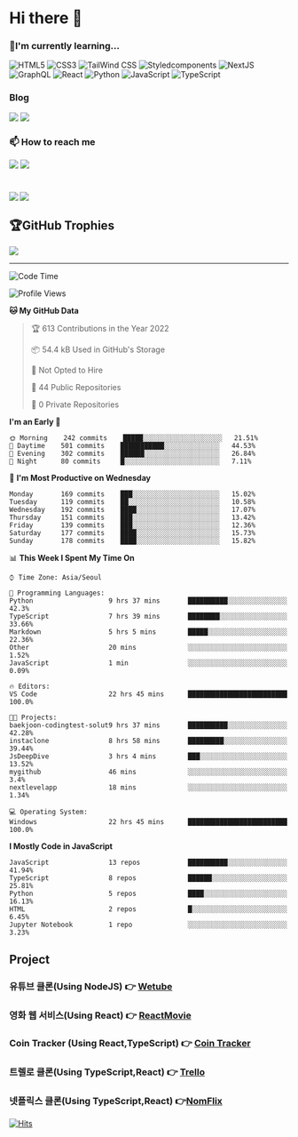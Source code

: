 <h1 align="left">Hi there 👋</h1>
<!--  <div style="display: flex; align-items: flex-start;"><img src="https://techstack-generator.vercel.app/ts-icon.svg" alt="icon" width="80" height="80" /><img src="https://techstack-generator.vercel.app/js-icon.svg" alt="icon" width="80" height="80" /><img src="https://techstack-generator.vercel.app/react-icon.svg" alt="icon" width="80" height="80" /><img src="https://techstack-generator.vercel.app/graphql-icon.svg" alt="icon" width="80" height="80" /><img src="https://techstack-generator.vercel.app/sass-icon.svg" alt="icon" width="80" height="80" /></div><div style="display: flex; align-items: flex-start;"><img src="https://techstack-generator.vercel.app/eslint-icon.svg" alt="icon" width="80" height="80" /><img src="https://techstack-generator.vercel.app/prettier-icon.svg" alt="icon" width="80" height="80" /><img src="https://techstack-generator.vercel.app/restapi-icon.svg" alt="icon" width="80" height="80" /><img src="https://techstack-generator.vercel.app/github-icon.svg" alt="icon" width="80" height="80" /> -->

<h3 align="left">
 🌱I'm currently learning...</div></h1>

<img alt="HTML5" src ="https://img.shields.io/badge/HTML5-E34F26.svg?&style=for-the-badge&logo=HTML5&logoColor=white"/> <img alt="CSS3" src ="https://img.shields.io/badge/CSS3-1572B6.svg?&style=for-the-badge&logo=CSS3&logoColor=white"/> <img alt="TailWind CSS" src ="https://img.shields.io/badge/TailWind CSS-06B6D4.svg?&style=for-the-badge&logo=TailWind CSS&logoColor=white"/> <img alt="Styledcomponents" src ="https://img.shields.io/badge/Styledcomponents-DB7093.svg?&style=for-the-badge&logo=Styledcomponents&logoColor=white"/> <img alt="NextJS" src ="https://img.shields.io/badge/NextJS-000000.svg?&style=for-the-badge&logo=NextJS&logoColor=white"/> <img alt="GraphQL" src ="https://img.shields.io/badge/GraphQL-E10098.svg?&style=for-the-badge&logo=GraphQL&logoColor=white"/>
 <img alt="React" src ="https://img.shields.io/badge/React-61DAFB.svg?&style=for-the-badge&logo=React&logoColor=white"/>
 <img alt="Python" src ="https://img.shields.io/badge/Python-3776AB.svg?&style=for-the-badge&logo=Python&logoColor=white"/>
 <img alt="JavaScript" src ="https://img.shields.io/badge/JavaScript-F7DF1E.svg?&style=for-the-badge&logo=JavaScript&logoColor=white"/> <img alt="TypeScript" src ="https://img.shields.io/badge/TypeScript-3178C6.svg?&style=for-the-badge&logo=TypeScript&logoColor=white"/>
 


<h3 align="left">Blog</h3>
<a href="https://velog.io/@gktmd652" target="_blank"><img src="https://img.shields.io/badge/Velog-20C997?style=for-the-badge&logo=velog&logoColor=white"></a>
<a href="https://www.notion.so/Jeong-Ha-Seung-bec1eba698104e8b8157f5a0aec7221b" target="_blank"><img src="https://img.shields.io/badge/Notion-000000?style=for-the-badge&logo=Notion&logoColor=white"></a>


<h3 align="left">📫 How to reach me</h3>
<a href="mailto:gktmd653@gmail.com" target="_blank"><img src="https://img.shields.io/badge/gmail-EA4335?style=for-the-badge&logo=gmail&logoColor=white"></a>
<a href="https://www.linkedin.com/in/%ED%95%98%EC%8A%B9-%EC%A0%95-50b831229/" target="_blank"><img src="https://img.shields.io/badge/LinkedIn-0A66C2?style=for-the-badge&logo=LinkedIn&logoColor=white"></a>


#
<img align='left' src="http://mazassumnida.wtf/api/v2/generate_badge?boj=gktmd652">



![](https://github-readme-stats.vercel.app/api/top-langs/?username=HA-SEUNG-JEONG&theme=radical&hide_border=false&include_all_commits=false&count_private=false&layout=compact)

## 🏆GitHub Trophies
![](https://github-profile-trophy.vercel.app/?username=HA-SEUNG-JEONG&theme=radical&no-frame=false&no-bg=false&margin-w=4)

---
<!--START_SECTION:waka-->
![Code Time](http://img.shields.io/badge/Code%20Time-568%20hrs%2039%20mins-blue)

![Profile Views](http://img.shields.io/badge/Profile%20Views-61-blue)

**🐱 My GitHub Data** 

> 🏆 613 Contributions in the Year 2022
 > 
> 📦 54.4 kB Used in GitHub's Storage 
 > 
> 🚫 Not Opted to Hire
 > 
> 📜 44 Public Repositories 
 > 
> 🔑 0 Private Repositories  
 > 
**I'm an Early 🐤** 

```text
🌞 Morning    242 commits    █████░░░░░░░░░░░░░░░░░░░░   21.51% 
🌆 Daytime    501 commits    ███████████░░░░░░░░░░░░░░   44.53% 
🌃 Evening    302 commits    ██████░░░░░░░░░░░░░░░░░░░   26.84% 
🌙 Night      80 commits     █░░░░░░░░░░░░░░░░░░░░░░░░   7.11%

```
📅 **I'm Most Productive on Wednesday** 

```text
Monday       169 commits    ███░░░░░░░░░░░░░░░░░░░░░░   15.02% 
Tuesday      119 commits    ██░░░░░░░░░░░░░░░░░░░░░░░   10.58% 
Wednesday    192 commits    ████░░░░░░░░░░░░░░░░░░░░░   17.07% 
Thursday     151 commits    ███░░░░░░░░░░░░░░░░░░░░░░   13.42% 
Friday       139 commits    ███░░░░░░░░░░░░░░░░░░░░░░   12.36% 
Saturday     177 commits    ████░░░░░░░░░░░░░░░░░░░░░   15.73% 
Sunday       178 commits    ████░░░░░░░░░░░░░░░░░░░░░   15.82%

```


📊 **This Week I Spent My Time On** 

```text
⌚︎ Time Zone: Asia/Seoul

💬 Programming Languages: 
Python                   9 hrs 37 mins       ██████████░░░░░░░░░░░░░░░   42.3% 
TypeScript               7 hrs 39 mins       ████████░░░░░░░░░░░░░░░░░   33.66% 
Markdown                 5 hrs 5 mins        █████░░░░░░░░░░░░░░░░░░░░   22.36% 
Other                    20 mins             ░░░░░░░░░░░░░░░░░░░░░░░░░   1.52% 
JavaScript               1 min               ░░░░░░░░░░░░░░░░░░░░░░░░░   0.09%

🔥 Editors: 
VS Code                  22 hrs 45 mins      █████████████████████████   100.0%

🐱‍💻 Projects: 
baekjoon-codingtest-solut9 hrs 37 mins       ██████████░░░░░░░░░░░░░░░   42.28% 
instaclone               8 hrs 58 mins       █████████░░░░░░░░░░░░░░░░   39.44% 
JsDeepDive               3 hrs 4 mins        ███░░░░░░░░░░░░░░░░░░░░░░   13.52% 
mygithub                 46 mins             ░░░░░░░░░░░░░░░░░░░░░░░░░   3.4% 
nextlevelapp             18 mins             ░░░░░░░░░░░░░░░░░░░░░░░░░   1.34%

💻 Operating System: 
Windows                  22 hrs 45 mins      █████████████████████████   100.0%

```

**I Mostly Code in JavaScript** 

```text
JavaScript               13 repos            ██████████░░░░░░░░░░░░░░░   41.94% 
TypeScript               8 repos             ██████░░░░░░░░░░░░░░░░░░░   25.81% 
Python                   5 repos             ████░░░░░░░░░░░░░░░░░░░░░   16.13% 
HTML                     2 repos             █░░░░░░░░░░░░░░░░░░░░░░░░   6.45% 
Jupyter Notebook         1 repo              ░░░░░░░░░░░░░░░░░░░░░░░░░   3.23%

```




  
<h2>Project</h2>
 
### 유튜브 클론(Using NodeJS) 👉 [Wetube](https://wetube-reloads.herokuapp.com/)
### 영화 웹 서비스(Using React) 👉 [ReactMovie](https://ha-seung-jeong.github.io/reactmovie/)
### Coin Tracker (Using React,TypeScript) 👉 [Coin Tracker](https://ha-seung-jeong.github.io/reactmasterclass/)
### 트렐로 클론(Using TypeScript,React) 👉 [Trello](https://ha-seung-jeong.github.io/React-Trello/)
### 넷플릭스 클론(Using TypeScript,React) 👉[NomFlix](https://ha-seung-jeong.github.io/nomflix/)

[![Hits](https://hits.seeyoufarm.com/api/count/incr/badge.svg?url=https%3A%2F%2Fgithub.com%2FHA-SEUNG-JEONG%2FHA-SEUNG-JEONG&count_bg=%2379C83D&title_bg=%23555555&icon=&icon_color=%23E7E7E7&title=hits&edge_flat=false)](https://hits.seeyoufarm.com)
</div>
